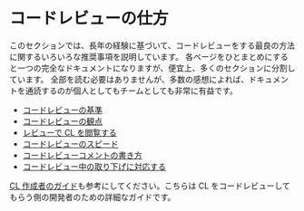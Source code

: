 # コードレビューの仕方

このセクションでは、長年の経験に基づいて、コードレビューをする最良の方法に関するいろいろな推奨事項を説明しています。
各ページをひとまとめにすると一つの完全なドキュメントになりますが、便宜上、多くのセクションに分割しています。
全部を読む必要はありませんが、多数の感想によれば、ドキュメントを通読するのが個人としてもチームとしても非常に有益です。

- [コードレビューの基準](standard.md)
- [コードレビューの観点](looking-for.md)
- [レビューで CL を閲覧する](navigate.md)
- [コードレビューのスピード](speed.md)
- [コードレビューコメントの書き方](comments.md)
- [コードレビュー中の取り下げに対応する](pushback.md)

[CL 作成者のガイド](../developer/)も参考にしてください。こちらは CL をコードレビューしてもらう側の開発者のための詳細なガイドです。
